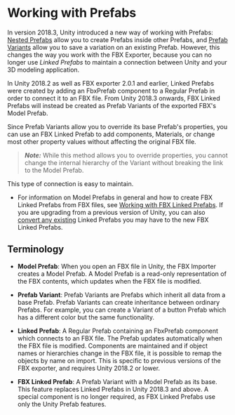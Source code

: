 # Working with Prefabs

In version 2018.3, Unity introduced a new way of working with Prefabs: [Nested Prefabs](https://docs.unity3d.com/2018.3/Documentation/Manual/NestedPrefabs.html) allow you to create Prefabs inside other Prefabs, and [Prefab Variants](https://docs.unity3d.com/2018.3/Documentation/Manual/PrefabVariants.html) allow you to save a variation on an existing Prefab. However, this changes the way you work with the FBX Exporter, because you can no longer use *Linked Prefabs* to maintain a connection between Unity and your 3D modeling application. 

In Unity 2018.2 as well as FBX exporter 2.0.1 and earlier, Linked Prefabs were created by adding an FbxPrefab component to a Regular Prefab in order to connect it to an FBX file. 
From Unity 2018.3 onwards, FBX Linked Prefabs will instead be created as Prefab Variants of the exported FBX's Model Prefab.

Since Prefab Variants allow you to override its base Prefab's properties, you can use an FBX Linked Prefab to add components, Materials, or change most other property values without affecting the original FBX file.

> ***Note:*** While this method allows you to override properties, you cannot change the internal hierarchy of the Variant without breaking the link to the Model Prefab.

This type of connection is easy to maintain.

* For information on Model Prefabs in general and how to create FBX Linked Prefabs from FBX files, see [Working with FBX Linked Prefabs](nested-prefabs.md). If you are upgrading from a previous version of Unity, you can also [convert any existing](nested-prefabs.md#conversion) Linked Prefabs you may have to the new FBX Linked Prefabs.


## Terminology

* __Model Prefab__: When you open an FBX file in Unity, the FBX Importer creates a Model Prefab. A Model Prefab is a read-only representation of the FBX contents, which updates when the FBX file is modified.

* __Prefab Variant__: Prefab Variants are Prefabs which inherit all data from a base Prefab. Prefab Variants can create inheritance between ordinary Prefabs. For example, you can create a Variant of a button Prefab which has a different color but the same functionality. 

* __Linked Prefab__: A Regular Prefab containing an FbxPrefab component which connects to an FBX file. 
                 The Prefab updates automatically when the FBX file is modified. Components are maintained and if object names or hierarchies change in the FBX file,
                 it is possible to remap the objects by name on import.
                 This is specific to previous versions of the FBX exporter, and requires Unity 2018.2 or lower.

* __FBX Linked Prefab__: A Prefab Variant with a Model Prefab as its base. This feature replaces Linked Prefabs in Unity 2018.3 and above.
                     A special component is no longer required, as FBX Linked Prefabs use only the Unity Prefab features.